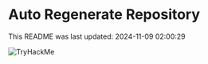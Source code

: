 # Auto Regenerate Repository

This README was last updated: 2024-11-09 02:00:29

 ![TryHackMe](https://tryhackme.com/badge/533634)